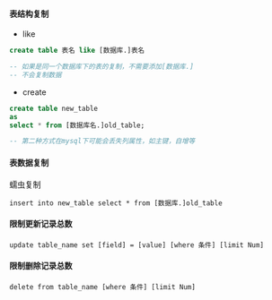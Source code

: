 #### 表结构复制
- like
```sql
create table 表名 like [数据库.]表名

-- 如果是同一个数据库下的表的复制，不需要添加[数据库.]
-- 不会复制数据
```
- create
```sql
create table new_table
as
select * from [数据库名.]old_table;

-- 第二种方式在mysql下可能会丢失列属性，如主键，自增等
```

#### 表数据复制
蠕虫复制
```
insert into new_table select * from [数据库.]old_table
```

#### 限制更新记录总数
```
update table_name set [field] = [value] [where 条件] [limit Num]
```

#### 限制删除记录总数
```
delete from table_name [where 条件] [limit Num]
```

